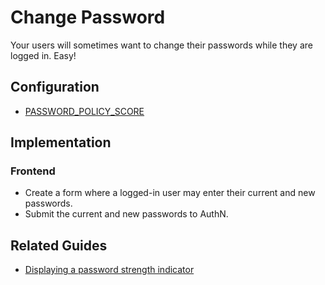 # Change Password

Your users will sometimes want to change their passwords while they are logged in. Easy!

## Configuration

* [PASSWORD_POLICY_SCORE](#password_policy_score)

## Implementation

### Frontend

* Create a form where a logged-in user may enter their current and new passwords.
* Submit the current and new passwords to AuthN.

## Related Guides

* [Displaying a password strength indicator](guide-displaying_a_password_strength_meter.md)
